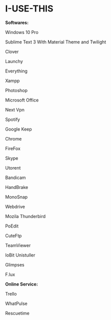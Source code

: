 # I-USE-THIS

<strong>Softwares:</strong>

Windows 10 Pro

Sublime Text 3 With Material Theme and Twilight

Clover

Launchy

Everything

Xampp

Photoshop

Microsoft Office

Next Vpn

Spotify

Google Keep

Chrome

FireFox

Skype

Utorent

Bandicam

HandBrake

MonoSnap

Webdrive

Mozila Thunderbird

PoEdit

CuteFtp

TeamViewer

IoBit Unistuller

Glimpses

F.lux

<strong>Online Service:</strong>

Trello

WhatPulse

Rescuetime
